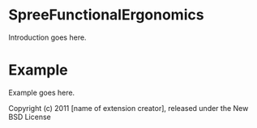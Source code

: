 SpreeFunctionalErgonomics
=========================

Introduction goes here.


Example
=======

Example goes here.


Copyright (c) 2011 [name of extension creator], released under the New BSD License
